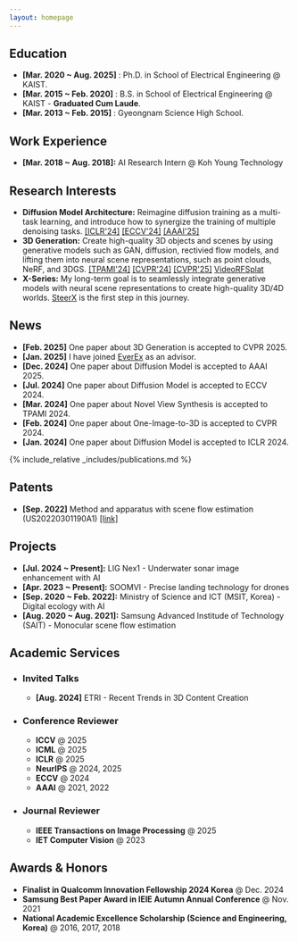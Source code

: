```yaml
---
layout: homepage
---
```


## Education

* **[Mar. 2020 ~ Aug. 2025]** : Ph.D. in School of Electrical Engineering @ KAIST.
* **[Mar. 2015 ~ Feb. 2020]** : B.S. in School of Electrical Engineering @ KAIST - **Graduated Cum Laude**.
* **[Mar. 2013 ~ Feb. 2015]** : Gyeongnam Science High School.

## Work Experience

* **[Mar. 2018 ~ Aug. 2018]:** AI Research Intern @ Koh Young Technology

## Research Interests

* **Diffusion Model Architecture:** Reimagine diffusion training as a multi-task learning, and introduce how to 
synergize the training of multiple denoising tasks. [[ICLR'24]](https://byeongjun-park.github.io/DTR/)
[[ECCV'24]](https://byeongjun-park.github.io/Switch-DiT/) [[AAAI'25]](https://sangminwoo.github.io/DMP/)
* **3D Generation:** Create high-quality 3D objects and scenes by using generative models such as GAN, diffusion, rectivied flow models, 
and lifting them into neural scene representations, such as point clouds, NeRF, and 3DGS. [[TPAMI'24]](https://ieeexplore.ieee.org/document/10475596)
[[CVPR'24]](https://byeongjun-park.github.io/HarmonyView/) [[CVPR'25]](https://gohyojun15.github.io/SplatFlow/) [VideoRFSplat](https://gohyojun15.github.io/VideoRFSplat/)
* **X-Series:** My long-term goal is to seamlessly integrate generative models with neural scene representations to create high-quality 3D/4D worlds.  [SteerX](https://byeongjun-park.github.io/SteerX/) is the first step in this journey.

## News

* **[Feb. 2025]** One paper about 3D Generation is accepted to CVPR 2025.
* **[Jan. 2025]** I have joined [EverEx](https://everex.kr/en) as an advisor.
* **[Dec. 2024]** One paper about Diffusion Model is accepted to AAAI 2025.
* **[Jul. 2024]** One paper about Diffusion Model is accepted to ECCV 2024.
* **[Mar. 2024]** One paper about Novel View Synthesis is accepted to TPAMI 2024.
* **[Feb. 2024]** One paper about One-Image-to-3D is accepted to CVPR 2024.
* **[Jan. 2024]** One paper about Diffusion Model is accepted to ICLR 2024.

{% include_relative _includes/publications.md %}

## Patents

* **[Sep. 2022]** Method and apparatus with scene flow estimation (US20220301190A1) [[link]](https://patents.google.com/patent/US20220301190A1/en)

## Projects

* **[Jul. 2024 ~ Present]:** LIG Nex1 - Underwater sonar image enhancement with AI
* **[Apr. 2023 ~ Present]:** SOOMVI - Precise landing technology for drones  
* **[Sep. 2020 ~ Feb. 2022]:** Ministry of Science and ICT (MSIT, Korea) - Digital ecology with AI
* **[Aug. 2020 ~ Aug. 2021]:** Samsung Advanced Institude of Technology (SAIT) - Monocular scene flow estimation

## Academic Services

* ### Invited Talks
  *  **[Aug. 2024]** ETRI - Recent Trends in 3D Content Creation

* ### Conference Reviewer
  
  * **ICCV** @ 2025
  * **ICML** @ 2025
  * **ICLR** @ 2025
  * **NeurIPS** @ 2024, 2025
  * **ECCV** @ 2024  
  * **AAAI** @ 2021, 2022

* ### Journal Reviewer
    * **IEEE Transactions on Image Processing** @ 2025
    * **IET Computer Vision** @ 2023

## Awards & Honors
* **Finalist in Qualcomm Innovation Fellowship 2024 Korea** @ Dec. 2024
* **Samsung Best Paper Award in IEIE Autumn Annual Conference** @ Nov. 2021
* **National Academic Excellence Scholarship (Science and Engineering, Korea)** @ 2016, 2017, 2018 